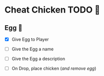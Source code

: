 # Cheat Chicken TODO 🐤

## Egg 🐣

- [x] Give Egg to Player
- [ ] Give the Egg a name
- [ ] Give the Egg a description
- [ ] On Drop, place chicken (_and remove egg_)


